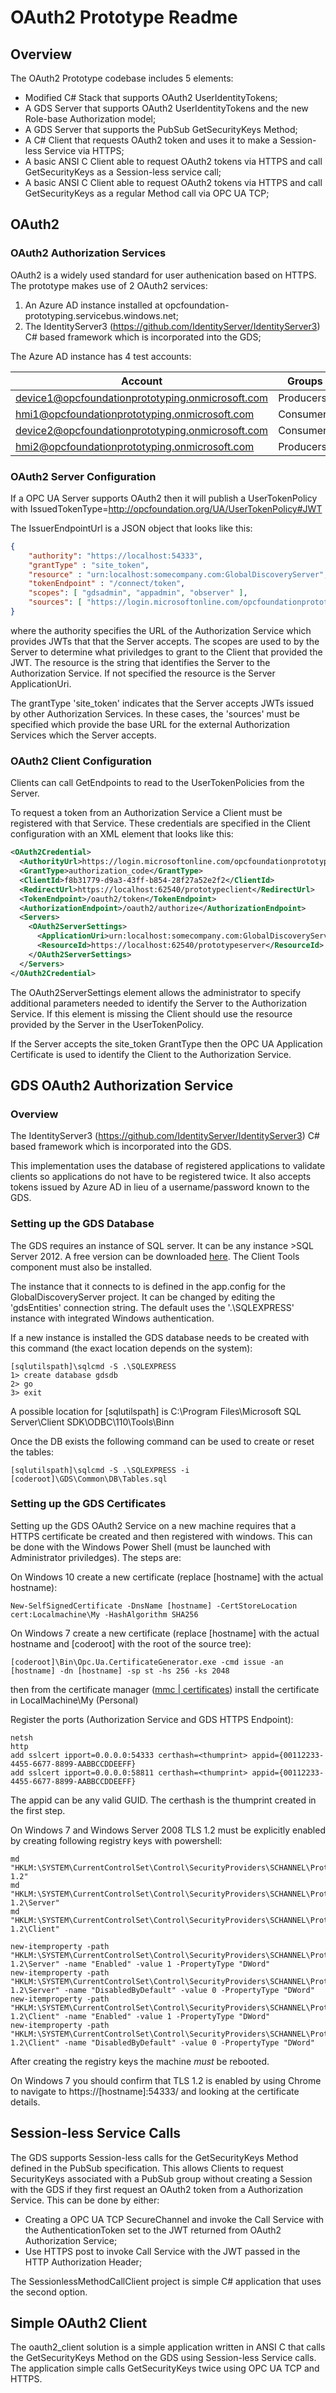 # OAuth2 Prototype Readme #
## Overview ##
The OAuth2 Prototype codebase includes 5 elements:

* Modified C# Stack that supports OAuth2 UserIdentityTokens;
* A GDS Server that supports OAuth2 UserIdentityTokens and the new Role-base Authorization model;
* A GDS Server that supports the PubSub GetSecurityKeys Method;
* A C# Client that requests OAuth2 token and uses it to make a Session-less Service via HTTPS;
* A basic ANSI C Client able to request OAuth2 tokens via HTTPS and call GetSecurityKeys as a Session-less service call; 
* A basic ANSI C Client able to request OAuth2 tokens via HTTPS and call GetSecurityKeys as a regular Method call via OPC UA TCP; 

## OAuth2 ##
### OAuth2 Authorization Services ###
OAuth2 is a widely used standard for user authenication based on HTTPS. The prototype makes use of 2 OAuth2 services:

1. An Azure AD instance installed at opcfoundation-prototyping.servicebus.windows.net;
2. The IdentityServer3 (https://github.com/IdentityServer/IdentityServer3) C# based framework which is incorporated into the GDS;

The Azure AD instance has 4 test accounts:

| Account | Groups | Password |
|---------|--------|----------|
|device1@opcfoundationprototyping.onmicrosoft.com|Producers|AGu59HU8|
|hmi1@opcfoundationprototyping.onmicrosoft.com|Consumers|AGu59HU8|
|device2@opcfoundationprototyping.onmicrosoft.com|Consumers|AGu59HU8|
|hmi2@opcfoundationprototyping.onmicrosoft.com|Producers|AGu59HU8|

### OAuth2 Server Configuration ###
If a OPC UA Server supports OAuth2 then it will publish a UserTokenPolicy with IssuedTokenType=http://opcfoundation.org/UA/UserTokenPolicy#JWT 

The IssuerEndpointUrl is a JSON object that looks like this:

```json
{ 
	"authority": "https://localhost:54333", 
	"grantType" : "site_token", 
	"resource" : "urn:localhost:somecompany.com:GlobalDiscoveryServer",
	"tokenEndpoint" : "/connect/token", 
	"scopes": [ "gdsadmin", "appadmin", "observer" ], 
	"sources": [ "https://login.microsoftonline.com/opcfoundationprototyping.onmicrosoft.com" ]
}
```
where the authority specifies the URL of the Authorization Service which provides JWTs that that the Server accepts. The scopes are used to by the Server to determine what priviledges to grant to the Client that provided the JWT. The resource is the string that identifies the Server to the Authorization Service. If not specified the resource is the Server ApplicationUri.

The grantType 'site_token' indicates that the Server accepts JWTs issued by other Authorization Services. In these cases, the 'sources' must be specified which provide the base URL for the external Authorization Services which the Server accepts. 

### OAuth2 Client Configuration ###
Clients can call GetEndpoints to read to the UserTokenPolicies from the Server.

To request a token from an Authorization Service a Client must be registered with that Service. These credentials are specified in the Client configuration with an XML element that looks like this:

```xml
<OAuth2Credential>
  <AuthorityUrl>https://login.microsoftonline.com/opcfoundationprototyping.onmicrosoft.com</AuthorityUrl>
  <GrantType>authorization_code</GrantType>
  <ClientId>f8b31779-d9a3-43ff-b854-28f27a52e2f2</ClientId>
  <RedirectUrl>https://localhost:62540/prototypeclient</RedirectUrl>
  <TokenEndpoint>/oauth2/token</TokenEndpoint>
  <AuthorizationEndpoint>/oauth2/authorize</AuthorizationEndpoint>          
  <Servers>
    <OAuth2ServerSettings>
      <ApplicationUri>urn:localhost:somecompany.com:GlobalDiscoveryServer</ApplicationUri>
      <ResourceId>https://localhost:62540/prototypeserver</ResourceId>
    </OAuth2ServerSettings>
  </Servers>
</OAuth2Credential>
```

The OAuth2ServerSettings element allows the administrator to specify additional parameters needed to identify the Server to the Authorization Service. If this element is missing the Client should use the resource provided by the Server in the UserTokenPolicy.

If the Server accepts the site_token GrantType then the OPC UA Application Certificate is used to identify the Client to the Authorization Service.

## GDS OAuth2 Authorization Service ##
### Overview ###
The IdentityServer3 (https://github.com/IdentityServer/IdentityServer3) C# based framework which is incorporated into the GDS.

This implementation uses the database of registered applications to validate clients so applications do not have to be registered twice. It also accepts tokens issued by Azure AD in lieu of a username/password known to the GDS.

### Setting up the GDS Database ###
The GDS requires an instance of SQL server. It can be any instance >SQL Server 2012.
A free version can be downloaded [here](https://www.microsoft.com/en-us/sql-server/sql-server-editions-express).
The Client Tools component must also be installed.

The instance that it connects to is defined in the app.config for the GlobalDiscoveryServer project.
It can be changed by editing the 'gdsEntities' connection string.
The default uses the '.\SQLEXPRESS' instance with integrated Windows authentication.

If a new instance is installed the GDS database needs to be created with this command (the exact location depends on the system):
```
[sqlutilspath]\sqlcmd -S .\SQLEXPRESS
1> create database gdsdb
2> go
3> exit
```
A possible location for [sqlutilspath] is C:\Program Files\Microsoft SQL Server\Client SDK\ODBC\110\Tools\Binn

Once the DB exists the following command can be used to create or reset the tables:
```
[sqlutilspath]\sqlcmd -S .\SQLEXPRESS -i [coderoot]\GDS\Common\DB\Tables.sql
```

### Setting up the GDS Certificates ###
Setting up the GDS OAuth2 Service on a new machine requires that a HTTPS certificate be created and then registered with windows. This can be done with the Windows Power Shell (must be launched with Administrator priviledges). The steps are:

On Windows 10 create a new certificate (replace [hostname] with the actual hostname):
```
New-SelfSignedCertificate -DnsName [hostname] -CertStoreLocation cert:Localmachine\My -HashAlgorithm SHA256
```

On Windows 7 create a new certificate (replace [hostname] with the actual hostname and [coderoot] with the root of the source tree):
```
[coderoot]\Bin\Opc.Ua.CertificateGenerator.exe -cmd issue -an [hostname] -dn [hostname] -sp st -hs 256 -ks 2048 
```
then from the certificate manager ([mmc | certificates](https://msdn.microsoft.com/en-us/library/ms788967(v=vs.110).aspx)) install the certificate in LocalMachine\My (Personal)


Register the ports (Authorization Service and GDS HTTPS Endpoint):
```
netsh
http
add sslcert ipport=0.0.0.0:54333 certhash=<thumprint> appid={00112233-4455-6677-8899-AABBCCDDEEFF}
add sslcert ipport=0.0.0.0:58811 certhash=<thumprint> appid={00112233-4455-6677-8899-AABBCCDDEEFF}
```
The appid can be any valid GUID. 
The certhash is the thumprint created in the first step.

On Windows 7 and Windows Server 2008 TLS 1.2 must be explicitly enabled by creating following registry keys with powershell:

```
md "HKLM:\SYSTEM\CurrentControlSet\Control\SecurityProviders\SCHANNEL\Protocols\TLS 1.2"
md "HKLM:\SYSTEM\CurrentControlSet\Control\SecurityProviders\SCHANNEL\Protocols\TLS 1.2\Server"
md "HKLM:\SYSTEM\CurrentControlSet\Control\SecurityProviders\SCHANNEL\Protocols\TLS 1.2\Client"

new-itemproperty -path "HKLM:\SYSTEM\CurrentControlSet\Control\SecurityProviders\SCHANNEL\Protocols\TLS 1.2\Server" -name "Enabled" -value 1 -PropertyType "DWord"
new-itemproperty -path "HKLM:\SYSTEM\CurrentControlSet\Control\SecurityProviders\SCHANNEL\Protocols\TLS 1.2\Server" -name "DisabledByDefault" -value 0 -PropertyType "DWord"
new-itemproperty -path "HKLM:\SYSTEM\CurrentControlSet\Control\SecurityProviders\SCHANNEL\Protocols\TLS 1.2\Client" -name "Enabled" -value 1 -PropertyType "DWord"
new-itemproperty -path "HKLM:\SYSTEM\CurrentControlSet\Control\SecurityProviders\SCHANNEL\Protocols\TLS 1.2\Client" -name "DisabledByDefault" -value 0 -PropertyType "DWord"
```
After creating the registry keys the machine *must* be rebooted.

On Windows 7 you should confirm that TLS 1.2 is enabled by using Chrome to navigate to https://[hostname]:54333/ and looking at the certificate details.

## Session-less Service Calls ##
The GDS supports Session-less calls for the GetSecurityKeys Method defined in the PubSub specification. This allows Clients to request SecurityKeys associated with a PubSub group without creating a Session with the GDS if they first request an OAuth2 token from a Authorization Service. This can be done by either:

* Creating a OPC UA TCP SecureChannel and invoke the Call Service with the AuthenticationToken set to the JWT returned from OAuth2 Authorization Service;
* Use HTTPS post to invoke Call Service with the JWT passed in the HTTP Authorization Header; 

The SessionlessMethodCallClient project is simple C# application that uses the second option.

## Simple OAuth2 Client ##
The oauth2_client solution is a simple application written in ANSI C that calls the GetSecurityKeys Method on the GDS using Session-less Service calls. The application simple calls GetSecurityKeys twice using OPC UA TCP and HTTPS. 
